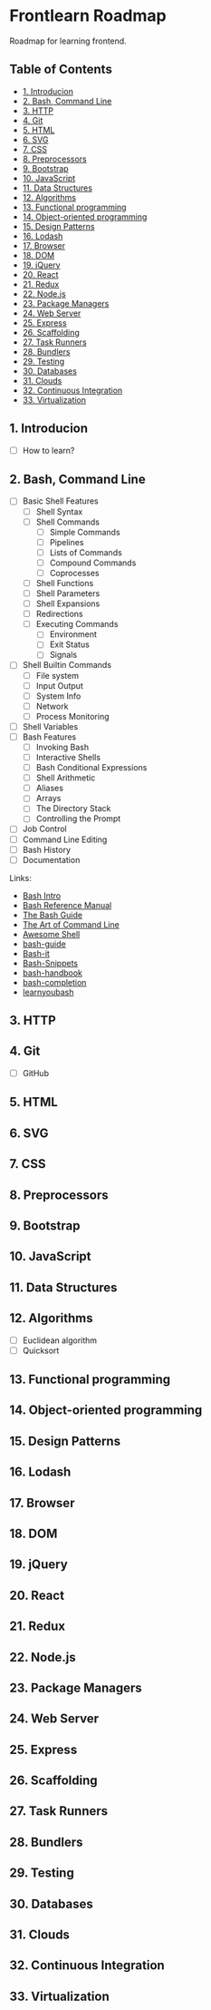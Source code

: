 # Frontlearn Roadmap

Roadmap for learning frontend.

## Table of Contents

- [1. Introducion](#1-introducion)
- [2. Bash, Command Line](#2-bash-command-line)
- [3. HTTP](#3-http)
- [4. Git](#4-git)
- [5. HTML](#5-html)
- [6. SVG](#6-svg)
- [7. CSS](#7-css)
- [8. Preprocessors](#8-preprocessors)
- [9. Bootstrap](#9-bootstrap)
- [10. JavaScript](#10-javascript)
- [11. Data Structures](#11-data-structures)
- [12. Algorithms](#12-algorithms)
- [13. Functional programming](#13-functional-programming)
- [14. Object-oriented programming](#14-object-oriented-programming)
- [15. Design Patterns](#15-design-patterns)
- [16. Lodash](#16-lodash)
- [17. Browser](#17-browser)
- [18. DOM](#18-dom)
- [19. jQuery](#19-jquery)
- [20. React](#20-react)
- [21. Redux](#21-redux)
- [22. Node.js](#22-node-js)
- [23. Package Managers](#23-package-managers)
- [24. Web Server](#24-web-server)
- [25. Express](#25-express)
- [26. Scaffolding](#26-scaffolding)
- [27. Task Runners](#27-task-runners)
- [28. Bundlers](#28-bundlers)
- [29. Testing](#29-testing)
- [30. Databases](#30-databases)
- [31. Clouds](#31-clouds)
- [32. Continuous Integration](#32-continuous-integration)
- [33. Virtualization](#33-virtualization)

## 1. Introducion

- [ ] How to learn?

## 2. Bash, Command Line

- [ ] Basic Shell Features
  - [ ] Shell Syntax
  - [ ] Shell Commands
    - [ ] Simple Commands
    - [ ] Pipelines
    - [ ] Lists of Commands
    - [ ] Compound Commands
    - [ ] Coprocesses
  - [ ] Shell Functions
  - [ ] Shell Parameters
  - [ ] Shell Expansions
  - [ ] Redirections
  - [ ] Executing Commands
    - [ ] Environment
    - [ ] Exit Status
    - [ ] Signals
- [ ] Shell Builtin Commands
  - [ ] File system
  - [ ] Input Output
  - [ ] System Info
  - [ ] Network
  - [ ] Process Monitoring
- [ ] Shell Variables
- [ ] Bash Features
  - [ ] Invoking Bash
  - [ ] Interactive Shells
  - [ ] Bash Conditional Expressions
  - [ ] Shell Arithmetic
  - [ ] Aliases
  - [ ] Arrays
  - [ ] The Directory Stack
  - [ ] Controlling the Prompt
- [ ] Job Control
- [ ] Command Line Editing
- [ ] Bash History
- [ ] Documentation

Links:

- [Bash Intro](https://github.com/gitGNU/gnu_bash/blob/master/doc/INTRO)
- [Bash Reference Manual](https://www.gnu.org/software/bash/manual/bash.html)
- [The Bash Guide](http://guide.bash.academy)
- [The Art of Command Line](https://github.com/jlevy/the-art-of-command-line)
- [Awesome Shell](https://github.com/alebcay/awesome-shell)
- [bash-guide](https://github.com/Idnan/bash-guide)
- [Bash-it](https://github.com/Bash-it/bash-it)
- [Bash-Snippets](https://github.com/alexanderepstein/Bash-Snippets)
- [bash-handbook](https://github.com/denysdovhan/bash-handbook)
- [bash-completion](https://github.com/scop/bash-completion)
- [learnyoubash](https://github.com/denysdovhan/learnyoubash)

## 3. HTTP

## 4. Git

- [ ] GitHub

## 5. HTML

## 6. SVG

## 7. CSS

## 8. Preprocessors

## 9. Bootstrap

## 10. JavaScript

## 11. Data Structures

## 12. Algorithms

- [ ] Euclidean algorithm
- [ ] Quicksort

## 13. Functional programming

## 14. Object-oriented programming

## 15. Design Patterns

## 16. Lodash

## 17. Browser

## 18. DOM

## 19. jQuery

## 20. React

## 21. Redux

## 22. Node.js

## 23. Package Managers

## 24. Web Server

## 25. Express

## 26. Scaffolding

## 27. Task Runners

## 28. Bundlers

## 29. Testing

## 30. Databases

## 31. Clouds

## 32. Continuous Integration

## 33. Virtualization
